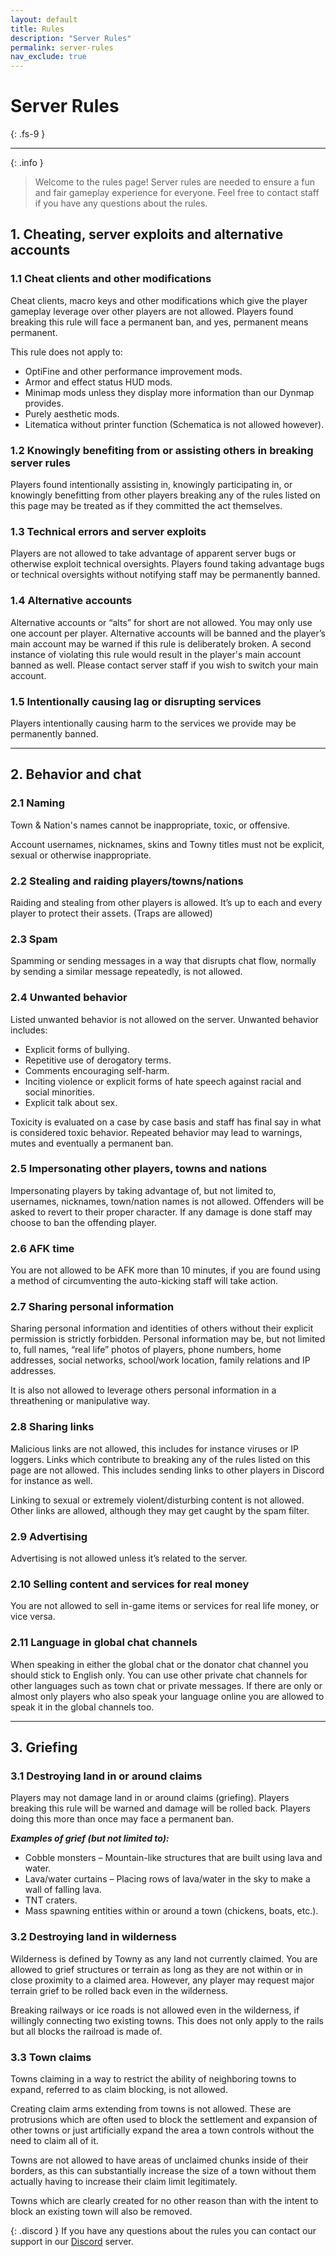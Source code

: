 ```yaml
---
layout: default
title: Rules
description: "Server Rules"
permalink: server-rules
nav_exclude: true
---
```


# Server Rules
{: .fs-9 }

---

{: .info }
> Welcome to the rules page! Server rules are needed to ensure a fun and fair gameplay experience for everyone. Feel free to contact staff if you have any questions about the rules.

## 1. Cheating, server exploits and alternative accounts
### 1.1 Cheat clients and other modifications

Cheat clients, macro keys and other modifications which give the player gameplay leverage over other players are not allowed. Players found breaking this rule will face a permanent ban, and yes, permanent means permanent.

This rule does not apply to:
- OptiFine and other performance improvement mods.
- Armor and effect status HUD mods.
- Minimap mods unless they display more information than our Dynmap provides.
- Purely aesthetic mods.
- Litematica without printer function (Schematica is not allowed however).

### 1.2 Knowingly benefiting from or assisting others in breaking server rules

Players found intentionally assisting in, knowingly participating in, or knowingly benefitting from other players breaking any of the rules listed on this page may be treated as if they committed the act themselves.

### 1.3 Technical errors and server exploits

Players are not allowed to take advantage of apparent server bugs or otherwise exploit technical oversights. Players found taking advantage bugs or technical oversights without notifying staff may be permanently banned.

### 1.4 Alternative accounts

Alternative accounts or “alts” for short are not allowed. You may only use one account per player. Alternative accounts will be banned and the player’s main account may be warned if this rule is deliberately broken. A second instance of violating this rule would result in the player's main account banned as well. Please contact server staff if you wish to switch your main account.

### 1.5 Intentionally causing lag or disrupting services

Players intentionally causing harm to the services we provide may be permanently banned.

---

## 2. Behavior and chat
### 2.1 Naming

Town & Nation's names cannot be inappropriate, toxic, or offensive.

Account usernames, nicknames, skins and Towny titles must not be explicit, sexual or otherwise inappropriate.

### 2.2 Stealing and raiding players/towns/nations

Raiding and stealing from other players is allowed. It’s up to each and every player to protect their assets. (Traps are allowed)

### 2.3 Spam

Spamming or sending messages in a way that disrupts chat flow, normally by sending a similar message repeatedly, is not allowed.

### 2.4 Unwanted behavior

Listed unwanted behavior is not allowed on the server. Unwanted behavior includes:

- Explicit forms of bullying.
- Repetitive use of derogatory terms.
- Comments encouraging self-harm.
- Inciting violence or explicit forms of hate speech against racial and social minorities.
- Explicit talk about sex.

Toxicity is evaluated on a case by case basis and staff has final say in what is considered toxic behavior. Repeated behavior may lead to warnings, mutes and eventually a permanent ban.

### 2.5 Impersonating other players, towns and nations

Impersonating players by taking advantage of, but not limited to, usernames, nicknames, town/nation names is not allowed. Offenders will be asked to revert to their proper character. If any damage is done staff may choose to ban the offending player.

### 2.6 AFK time

You are not allowed to be AFK more than 10 minutes, if you are found using a method of circumventing the auto-kicking staff will take action.

### 2.7 Sharing personal information

Sharing personal information and identities of others without their explicit permission is strictly forbidden. Personal information may be, but not limited to, full names, “real life” photos of players, phone numbers, home addresses, social networks, school/work location, family relations and IP addresses.

It is also not allowed to leverage others personal information in a threathening or manipulative way.

### 2.8 Sharing links

Malicious links are not allowed, this includes for instance viruses or IP loggers. Links which contribute to breaking any of the rules listed on this page are not allowed. This includes sending links to other players in Discord for instance as well.

Linking to sexual or extremely violent/disturbing content is not allowed. Other links are allowed, although they may get caught by the spam filter.

### 2.9 Advertising

Advertising is not allowed unless it’s related to the server.

### 2.10 Selling content and services for real money

You are not allowed to sell in-game items or services for real life money, or vice versa.

### 2.11 Language in global chat channels

When speaking in either the global chat or the donator chat channel you should stick to English only. You can use other private chat channels for other languages such as town chat or private messages. If there are only or almost only players who also speak your language online you are allowed to speak it in the global channels too.

---

## 3. Griefing
### 3.1 Destroying land in or around claims

Players may not damage land in or around claims (griefing). Players breaking this rule will be warned and damage will be rolled back. Players doing this more than once may face a permanent ban. 

***Examples of grief (but not limited to):***
- Cobble monsters – Mountain-like structures that are built using lava and water.
- Lava/water curtains – Placing rows of lava/water in the sky to make a wall of falling lava.
- TNT craters.
- Mass spawning entities within or around a town (chickens, boats, etc.).

### 3.2 Destroying land in wilderness

Wilderness is defined by Towny as any land not currently claimed. You are allowed to grief structures or terrain as long as they are not within or in close proximity to a claimed area. However, any player may request major terrain grief to be rolled back even in the wilderness.

Breaking railways or ice roads is not allowed even in the wilderness, if willingly connecting two existing towns. This does not only apply to the rails but all blocks the railroad is made of.

### 3.3 Town claims

Towns claiming in a way to restrict the ability of neighboring towns to expand, referred to as claim blocking, is not allowed.

Creating claim arms extending from towns is not allowed. These are protrusions which are often used to block the settlement and expansion of other towns or just artificially expand the area a town controls without the need to claim all of it.

Towns are not allowed to have areas of unclaimed chunks inside of their borders, as this can substantially increase the size of a town without them actually having to increase their claim limit legitimately.

Towns which are clearly created for no other reason than with the intent to block an existing town will also be removed.

{: .discord }
If you have any questions about the rules you can contact our support in our <a TARGET="_BLANK" href="https://discord.gg/H9VNKH9tJC">Discord</a> server.

